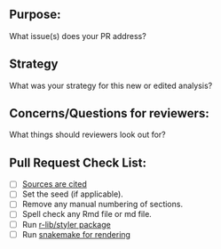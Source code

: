 ## Purpose:
What issue(s) does your PR address?

## Strategy
What was your strategy for this new or edited analysis?

## Concerns/Questions for reviewers:
What things should reviewers look out for?

## Pull Request Check List:
* [ ] [Sources are cited](https://github.com/AlexsLemonade/refinebio-examples/CONTRIBUTING.md#citing-sources-in-text)
* [ ] Set the seed (if applicable).
* [ ] Remove any manual numbering of sections.
* [ ] Spell check any Rmd file or md file.
* [ ] Run [r-lib/styler package](https://github.com/r-lib/styler)
* [ ] Run [snakemake for rendering](https://github.com/AlexsLemonade/refinebio-examples/CONTRIBUTING.md#how-to-re-render-the-notebooks)
